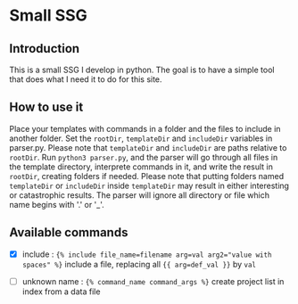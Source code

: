 # Small SSG

## Introduction

This is a small SSG I develop in python. The goal is to have a simple tool that does what I need it to do for this site.

## How to use it

Place your templates with commands in a folder and the files to include in another folder.
Set the `rootDir`, `templateDir` and `includeDir` variables in parser.py. Please note that `templateDir` and `includeDir` are paths relative to `rootDir`.
Run `python3 parser.py`, and the parser will go through all files in the template directory, interprete commands in it, and write the result in `rootDir`, creating folders if needed.
Please note that putting folders named `templateDir` or `includeDir` inside `templateDir` may result in either interesting or catastrophic results.
The parser will ignore all directory or file which name begins with '.' or '_'.

## Available commands

- [x] include : `{% include file_name=filename arg=val arg2="value with spaces" %}` include a file, replacing all `{{ arg=def_val }}` by `val`
- [ ] unknown name : `{% command_name command_args %}` create project list in index from a data file

